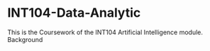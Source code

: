 # INT104-Data-Analytic
This is the Coursework of the INT104 Artificial Intelligence module.
Background
